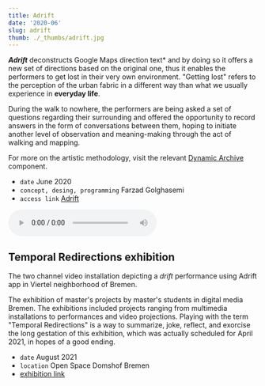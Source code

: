```yaml
---
title: Adrift
date: '2020-06'
slug: adrift
thumb: ./_thumbs/adrift.jpg
---
```


***Adrift*** deconstructs Google Maps direction text* and by doing so it offers a new set of directions based on the original one, thus it enables the performers to get lost in their very own environment. "Getting lost" refers to the perception of the urban fabric in a different way than what we usually experience in **everyday life**.

During the walk to nowhere, the performers are being asked a set of questions regarding their surrounding and offered the opportunity to record answers in the form of conversations between them, hoping to initiate another level of observation and meaning-making through the act of walking and mapping.

For more on the artistic methodology, visit the relevant [Dynamic Archive](https://thedynamicarchive.net/component/how-to-get-lost-in-the-neighborhood) component.

- `date` June 2020
- `concept, desing, programming` Farzad Golghasemi
- `access link` [Adrift](https://adrift.city)

<div class="audio-container">
  <audio controls controlsList="nodownload noplaybackrate" src="https://cloud.disorient.xyz/s/AN3WY3K4ZfZYmf3/download/Adrift_2020-06_neustadt_audio.mp3"></audio>
</div>

<div class="gallery neustadt" data-credits="June 2020 Neustadt Bremen — photos by Carla Anacker"></div>


## Temporal Redirections exhibition

The two channel video installation depicting a *drift* performance using Adrift app in Viertel neighborhood of Bremen.

The exhibition of master's projects by master's students in digital media Bremen. The exhibitions included projects ranging from multimedia installations to performances and video projections. Playing with the term "Temporal Redirections" is a way to summarize, joke, reflect, and exorcise the long gestation of this exhibition, which was actually scheduled for April 2021, in hopes of a good ending.

- `date` August 2021
- `location` Open Space Domshof Bremen
- [exhibition link](https://influencerstaubenheim.de/kalender/kunst-design/delay-2.html)

<div class="gallery temporal-redirections" data-credits="photos by Lucas Klose"></div>

<!-- <div class="video-container">
  <video width="100%" height="100%"
    disablepictureinpicture controls
    controlsList="nodownload noplaybackrate">
    <source src="https://cloud.disorient.xyz/s/Lq8mt4aj4KfbbQe/download/adrift-in-viertel_2021-07.m4v" type="video/mp4">
  </video>
</div> -->

<div class="gallery ui-22 portrait" data-credits="Adrift UI"></div>

<!-- ### Audio walk expansion for Tender Absence -->
<!-- In collboration with Gabriela Valdespino, has been implemented in the app, enabling... -->